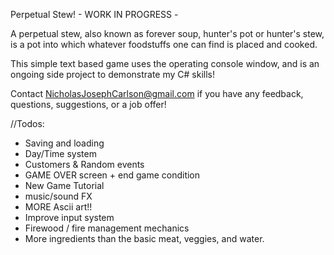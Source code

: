  Perpetual Stew! - WORK IN PROGRESS - 

 A perpetual stew, also known as forever soup, hunter's pot or hunter's stew, is a pot into which whatever foodstuffs one can find is placed and cooked. 

 This simple text based game uses the operating console window, and is an ongoing side project to demonstrate my C# skills! 

 Contact NicholasJosephCarlson@gmail.com if you have any feedback, questions, suggestions, or a job offer!


//Todos:
- Saving and loading 
- Day/Time system
- Customers & Random events
- GAME OVER screen + end game condition
- New Game Tutorial
- music/sound FX
- MORE Ascii art!!
- Improve input system
- Firewood / fire management mechanics
- More ingredients than the basic meat, veggies, and water.
